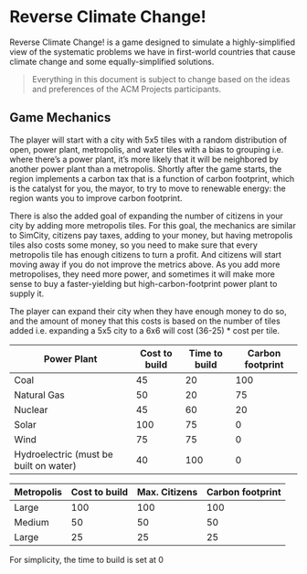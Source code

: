 # Reverse Climate Change!
Reverse Climate Change! is a game designed to simulate a highly-simplified view of the systematic problems we have in first-world countries that cause climate change and some equally-simplified solutions.
> Everything in this document is subject to change based on the ideas and preferences of the ACM Projects participants.
## Game Mechanics
The player will start with a city with 5x5 tiles with a random distribution of open, power plant, metropolis, and water tiles with a bias to grouping i.e. where there’s a power plant, it’s more likely that it will be neighbored by another power plant than a metropolis. Shortly after the game starts, the region implements a carbon tax that is a function of carbon footprint, which is the catalyst for you, the mayor, to try to move to renewable energy: the region wants you to improve carbon footprint. 

There is also the added goal of expanding the number of citizens in your city by adding more metropolis tiles. For this goal, the mechanics are similar to SimCity, citizens pay taxes, adding to your money, but having metropolis tiles also costs some money, so you need to make sure that every metropolis tile has enough citizens to turn a profit. And citizens will start moving away if you do not improve the metrics above. As you add more metropolises, they need more power, and sometimes it will make more sense to buy a faster-yielding but high-carbon-footprint power plant to supply it.

The player can expand their city when they have enough money to do so, and the amount of money that this costs is based on the number of tiles added i.e. expanding a 5x5 city to a 6x6 will cost (36-25) * cost per tile.

| Power Plant  | Cost to build | Time to build | Carbon footprint |
| ------------- | ------------- | ------------- | ------------- |
| Coal  | 45 | 20  | 100 |
| Natural Gas  | 50 | 20  | 75 |
| Nuclear  | 45 | 60  | 20 |
| Solar  | 100 | 75  | 0 |
| Wind  | 75 | 75  | 0 |
| Hydroelectric (must be built on water) | 40 | 100  | 0 |

| Metropolis  | Cost to build | Max. Citizens | Carbon footprint |
| ------------- | ------------- | ------------- | ------------- |
| Large  | 100 | 100  | 100 |
| Medium  | 50 | 50  | 50 |
| Large  | 25 | 25  | 25 |
For simplicity, the time to build is set at 0
